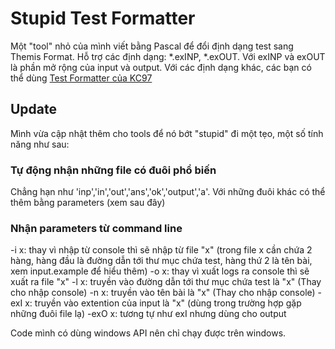# Stupid Test Formatter
Một "tool" nhỏ của mình viết bằng Pascal để đổi định dạng test sang Themis Format.
Hỗ trợ các định dạng: *.exINP, *.exOUT. Với exINP và exOUT là phần mở rộng của input và output. 
Với các định dạng khác, các bạn có thể dùng [Test Formatter của KC97](https://sites.google.com/site/kc97bla/test-formatter)
## Update

Mình vừa cập nhật thêm cho tools để nó bớt "stupid" đi một tẹo, một số tính năng như sau:
### Tự động nhận những file có đuôi phổ biến

Chẳng hạn như 'inp','in','out','ans','ok','output','a'. Với những đuôi khác có thể thêm bằng parameters (xem sau đây)

### Nhận parameters từ command line
-i x: thay vì nhập từ console thì sẽ nhập từ file "x" (trong file x cần chứa 2 hàng, hàng đầu là đường dẫn tới thư mục chứa test, hàng thứ 2 là tên bài, xem input.example để hiểu thêm)
-o x: thay vì xuất logs ra console thì sẽ xuất ra file "x" 
-l x: truyền vào đường dẫn tới thư mục chứa test là "x" (Thay cho nhập console)
-n x: truyền vào tên bài là "x" (Thay cho nhập console)
-exI x: truyền vào extention của input là "x" (dùng trong trường hợp gặp những đuôi file lạ)
-exO x: tương tự như exI nhưng dùng cho output


Code mình có dùng windows API nên chỉ chạy được trên windows.
